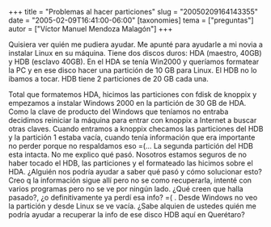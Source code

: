+++
title = "Problemas al hacer particiones"
slug = "20050209164143355"
date = "2005-02-09T16:41:00-06:00"
[taxonomies]
tema = ["preguntas"]
autor = ["Víctor Manuel Mendoza Malagón"]
+++

Quisiera ver quién me pudiera ayudar. Me apunté para ayudarle a mi novia
a instalar Linux en su máquina. Tiene dos discos duros: HDA (maestro,
40GB) y HDB (esclavo 40GB). En el HDA se tenía Win2000 y queríamos
formatear la PC y en ese disco hacer una partición de 10 GB para Linux.
El HDB no lo ibamos a tocar. HDB tiene 2 particiones de 20 GB cada una.

<!-- more -->
Total que formatemos HDA, hicimos las particiones con fdisk de knoppix y
empezamos a instalar Windows 2000 en la partición de 30 GB de HDA. Como
la clave de producto del Windows que teníamos no entraba decidimos
reiniciar la máquina para entrar con knoppix a Internet a buscar otras
claves. Cuando entramos a knoppix checamos las particiones del HDB y la
partición 1 estaba vacía, cuando tenía información que era importante no
perder porque no respaldamos eso =(… La segunda partición del HDB esta
intacta. No me explico qué pasó. Nosotros estamos seguros de no haber
tocado el HDB, las particiones y el formateado las hicimos sobre el HDA.
¿Alguién nos podría ayudar a saber qué pasó y cómo solucionar esto? Creo
q la información sigue allí pero no se como recuperarla, intenté con
varios programas pero no se ve por ningún lado. ¿Qué creen que halla
pasado?, ¿o definitivamente ya perdí esa info? =( . Desde Windows no veo
la partición y desde Linux se ve vacía. ¿Sabe alquien de ustedes quién
me podría ayudar a recuperar la info de ese disco HDB aquí en Querétaro?
